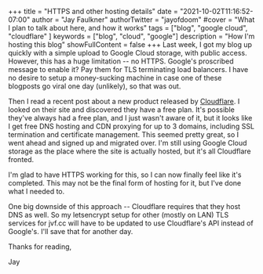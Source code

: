 +++
title = "HTTPS and other hosting details"
date = "2021-10-02T11:16:52-07:00"
author = "Jay Faulkner"
authorTwitter = "jayofdoom" 
#cover = "What I plan to talk about here, and how it works"
tags = ["blog", "google cloud", "cloudflare" ]
keywords = ["blog", "cloud", "google"]
description = "How I'm hosting this blog"
showFullContent = false
+++
Last week, I got my blog up quickly with a simple upload to Google Cloud storage, with public access. However, this has
a huge limitation -- no HTTPS. Google's proscribed message to enable it? Pay them for TLS terminating load balancers.
I have no desire to setup a money-sucking machine in case one of these blogposts go viral one day (unlikely), so that was
out.

Then I read a recent post about a new product released by [Cloudflare](https://cloudflare.com). I looked on their site and
discovered they have a free plan. It's possible they've always had a free plan, and I just wasn't aware of it, but it
looks like I get free DNS hosting and CDN proxying for up to 3 domains, including SSL termination and certificate
management. This seemed pretty great, so I went ahead and signed up and migrated over. I'm still using Google Cloud storage
as the place where the site is actually hosted, but it's all Cloudflare fronted.

I'm glad to have HTTPS working for this, so I can now finally feel like it's completed. This may not be the final form of
hosting for it, but I've done what I needed to.

One big downside of this approach -- Cloudflare requires that they host DNS as well. So my letsencrypt setup for other
(mostly on LAN) TLS services for jvf.cc will have to be updated to use Cloudflare's API instead of Google's. I'll save
that for another day.

Thanks for reading,

Jay
